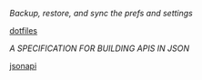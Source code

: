 

[tags]: <> (toolbox)

*Backup, restore, and sync the prefs and settings*

[dotfiles](https://dotfiles.github.io/)

[tags-end]: <>



[tags]: <> (toolbox)

*A SPECIFICATION FOR BUILDING APIS IN JSON*

[jsonapi](https://jsonapi.org/)

[tags-end]: <>
